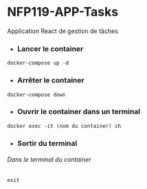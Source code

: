 # NFP119-APP-Tasks
Application React de gestion de tâches

- ### Lancer le container

```Shell
docker-compose up -d
```

- ### Arrêter le container

```Shell
docker-compose down
```

- ### Ouvrir le container dans un terminal

```Shell
docker exec -it (nom du container) sh
```

- ### Sortir du terminal

###### Dans le terminal du container
```Shell
exit
```